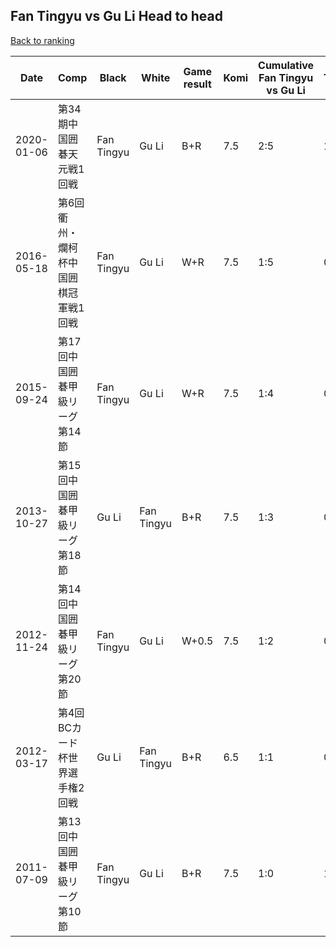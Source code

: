 ## Fan Tingyu vs Gu Li Head to head

[Back to ranking](../../index.md)




| **Date** | **Comp** | **Black** | **White** | **Game result** | **Komi** | **Cumulative Fan Tingyu vs Gu Li** | **Fan Tingyu streak** | **Gu Li streak** | 
| --- | --- | --- | --- | --- | --- | --- | --- | --- |
| 2020-01-06 | 第34期中国囲碁天元戦1回戦 | Fan Tingyu | Gu Li | B+R | 7.5 | 2:5 | 1 | 0 | 
| 2016-05-18 | 第6回衢州・爛柯杯中国囲棋冠軍戦1回戦 | Fan Tingyu | Gu Li | W+R | 7.5 | 1:5 | 0 | 5 | 
| 2015-09-24 | 第17回中国囲碁甲級リーグ第14節 | Fan Tingyu | Gu Li | W+R | 7.5 | 1:4 | 0 | 4 | 
| 2013-10-27 | 第15回中国囲碁甲級リーグ第18節 | Gu Li | Fan Tingyu | B+R | 7.5 | 1:3 | 0 | 3 | 
| 2012-11-24 | 第14回中国囲碁甲級リーグ第20節 | Fan Tingyu | Gu Li | W+0.5 | 7.5 | 1:2 | 0 | 2 | 
| 2012-03-17 | 第4回BCカード杯世界選手権2回戦 | Gu Li | Fan Tingyu | B+R | 6.5 | 1:1 | 0 | 1 | 
| 2011-07-09 | 第13回中国囲碁甲級リーグ第10節 | Fan Tingyu | Gu Li | B+R | 7.5 | 1:0 | 1 | 0 |




